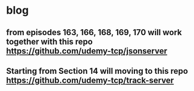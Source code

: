 # blog
## from episodes 163, 166, 168, 169, 170 will work together with this repo https://github.com/udemy-tcp/jsonserver

## Starting from Section 14 will moving to this repo https://github.com/udemy-tcp/track-server
